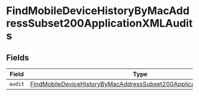 # FindMobileDeviceHistoryByMacAddressSubset200ApplicationXMLAudits


## Fields

| Field                                                                                                                                                                     | Type                                                                                                                                                                      | Required                                                                                                                                                                  | Description                                                                                                                                                               |
| ------------------------------------------------------------------------------------------------------------------------------------------------------------------------- | ------------------------------------------------------------------------------------------------------------------------------------------------------------------------- | ------------------------------------------------------------------------------------------------------------------------------------------------------------------------- | ------------------------------------------------------------------------------------------------------------------------------------------------------------------------- |
| `audit`                                                                                                                                                                   | [FindMobileDeviceHistoryByMacAddressSubset200ApplicationXMLAuditsAudit](../../models/operations/findmobiledevicehistorybymacaddresssubset200applicationxmlauditsaudit.md) | :heavy_minus_sign:                                                                                                                                                        | N/A                                                                                                                                                                       |